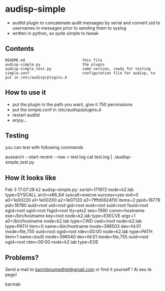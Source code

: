 audisp-simple
=============

- auditd plugin to concatenate audit messages by serial and convert uid to usernames in messages prior to sending them to syslog
- written in python, so quite simple to  tweak

Contents
--------

    README.md                          this file
    audisp-simple.py                   the plugin
    audisp-simple_test.py              same version, ready for testing
    simple.conf                        configuration file for audisp, to put in /etc/audisp/plugins.d

How to use it
-------------

* put the plugin in the path you want, give it 750 permissions
* put the simple.conf in /etc/audisp/plugins.d
* restart auditd 
* enjoy...


Testing
-------

you can test with following commands

ausearch --start recent --raw > test.log
cat test.log |  ./audisp-simple_test.py 


How it looks like
---------------------
Feb  3 17:07:28 k2 audisp-simple.py: *serial=171972* node=k2.lab type=SYSCALL arch=x86_64 syscall=execve success=yes exit=0 a0=1e00220 a1=1e00200 a2=1e07120 a3=7fffd0624f10 items=2 ppid=18779 pid=18780 auid=root uid=root gid=root euid=root suid=root fsuid=root egid=root sgid=root fsgid=root tty=pts2 ses=7690 comm=hostname exe=/bin/hostname key=root node=k2.lab type=EXECVE argc=1 a0=/bin/hostname node=k2.lab type=CWD cwd=/root node=k2.lab type=PATH item=0 name=/bin/hostname inode=398503 dev=fd:01 mode=file,755 ouid=root ogid=root rdev=00:00 node=k2.lab type=PATH item=1 name=(null) inode=396040 dev=fd:01 mode=file,755 ouid=root ogid=root rdev=00:00 node=k2.lab type=EOE



Problems?
---------

Send a mail to karimboumedhel@gmail.com or find it yourself !
Ai seu te pego!

karmab

